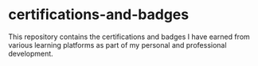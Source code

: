 # certifications-and-badges
This repository contains the certifications and badges I have earned from various learning platforms as part of my personal and professional development.
